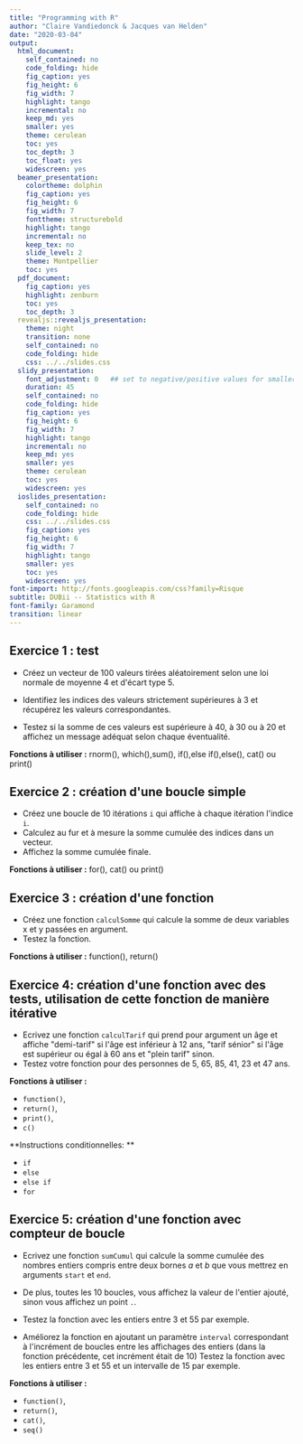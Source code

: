 ```yaml
---
title: "Programming with R"
author: "Claire Vandiedonck & Jacques van Helden"
date: "2020-03-04"
output:
  html_document:
    self_contained: no
    code_folding: hide
    fig_caption: yes
    fig_height: 6
    fig_width: 7
    highlight: tango
    incremental: no
    keep_md: yes
    smaller: yes
    theme: cerulean
    toc: yes
    toc_depth: 3
    toc_float: yes
    widescreen: yes
  beamer_presentation:
    colortheme: dolphin
    fig_caption: yes
    fig_height: 6
    fig_width: 7
    fonttheme: structurebold
    highlight: tango
    incremental: no
    keep_tex: no
    slide_level: 2
    theme: Montpellier
    toc: yes
  pdf_document:
    fig_caption: yes
    highlight: zenburn
    toc: yes
    toc_depth: 3
  revealjs::revealjs_presentation:
    theme: night
    transition: none
    self_contained: no
    code_folding: hide
    css: ../../slides.css
  slidy_presentation:
    font_adjustment: 0   ## set to negative/positive values for smaller/bigger fonts
    duration: 45
    self_contained: no
    code_folding: hide
    fig_caption: yes
    fig_height: 6
    fig_width: 7
    highlight: tango
    incremental: no
    keep_md: yes
    smaller: yes
    theme: cerulean
    toc: yes
    widescreen: yes
  ioslides_presentation:
    self_contained: no
    code_folding: hide
    css: ../../slides.css
    fig_caption: yes
    fig_height: 6
    fig_width: 7
    highlight: tango
    smaller: yes
    toc: yes
    widescreen: yes
font-import: http://fonts.googleapis.com/css?family=Risque
subtitle: DUBii -- Statistics with R
font-family: Garamond
transition: linear
---
```





## Exercice 1 : test

- Créez un vecteur de 100 valeurs tirées aléatoirement selon une loi normale de moyenne 4 et d'écart type 5.

- Identifiez les indices des valeurs strictement supérieures à 3 et récupérez les valeurs correspondantes.

- Testez si la somme de ces valeurs est supérieure à 40, à 30 ou à 20 et affichez un message adéquat selon chaque éventualité.


**Fonctions à utiliser :** rnorm(), which(),sum(), if(),else if(),else(), cat() ou print()

## Exercice 2 : création d'une boucle simple

- Créez une boucle de 10 itérations `i` qui affiche à chaque itération l'indice `i`.
- Calculez au fur et à mesure la somme cumulée des indices dans un vecteur.
- Affichez la somme cumulée finale.

**Fonctions à utiliser :** for(), cat() ou print()


## Exercice 3 : création d'une fonction

- Créez une fonction `calculSomme` qui calcule la somme de deux variables x et y passées en argument.
- Testez la fonction.

**Fonctions à utiliser :** function(), return()

## Exercice 4: création d'une fonction avec des tests, utilisation de cette fonction de manière itérative

- Ecrivez une fonction `calculTarif` qui prend pour argument  un âge et affiche "demi-tarif" si l'âge est inférieur à 12 ans, "tarif sénior" si l'âge est supérieur ou égal à 60 ans et "plein tarif" sinon.
- Testez votre fonction pour des personnes de 5, 65, 85, 41, 23 et 47 ans.

**Fonctions à utiliser :** 

- `function()`, 
- `return()`, 
- `print()`, 
- `c()`

**Instructions conditionnelles: **
- `if`
- `else`
- `else if`
- `for`

## Exercice 5: création d'une fonction avec compteur de boucle

- Ecrivez une fonction `sumCumul` qui calcule la somme cumulée des nombres entiers compris entre deux bornes $a$ et $b$ que vous mettrez en arguments `start` et `end`.

- De plus, toutes les 10 boucles, vous affichez la valeur de l'entier ajouté, sinon vous affichez un point `.`.

- Testez la fonction avec les entiers entre 3 et 55 par exemple.

- Améliorez la fonction en ajoutant un paramètre `interval` correspondant à l'incrément de boucles entre les affichages des entiers (dans la fonction précédente, cet incrément était de 10)
Testez la fonction avec les entiers entre 3 et 55 et un intervalle de 15 par exemple.

**Fonctions à utiliser :** 

- `function()`, 
- `return()`, 
- `cat()`, 
- `seq()`



